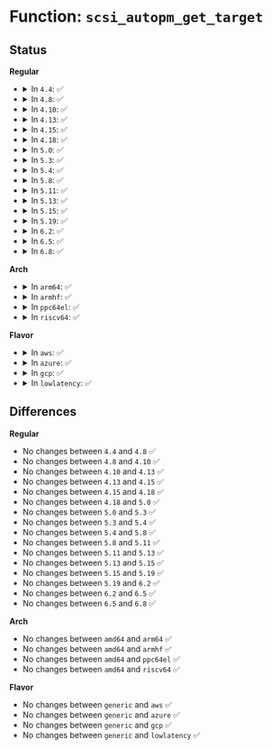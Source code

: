 # Function: <code>scsi_autopm_get_target</code>

## Status
<b>Regular</b>
<ul>
<li>
<details>
<summary>In <code>4.4</code>: ✅</summary>

```c
void scsi_autopm_get_target(struct scsi_target *starget);
```

**Collision:** Unique Global

**Inline:** No

**Transformation:** False

**Instances:**

```
In drivers/scsi/scsi_pm.c (ffffffff815b9300)
Location: drivers/scsi/scsi_pm.c:306
Inline: False
Direct callers:
  - drivers/scsi/scsi_scan.c:__scsi_add_device
  - drivers/scsi/scsi_scan.c:__scsi_scan_target
  - drivers/scsi/scsi_sysfs.c:scsi_sysfs_add_sdev
```
**Symbols:**

```
ffffffff815b9300-ffffffff815b9319: scsi_autopm_get_target (STB_GLOBAL)
```
</details>
</li>
<li>
<details>
<summary>In <code>4.8</code>: ✅</summary>

```c
void scsi_autopm_get_target(struct scsi_target *starget);
```

**Collision:** Unique Global

**Inline:** No

**Transformation:** False

**Instances:**

```
In drivers/scsi/scsi_pm.c (ffffffff81611c10)
Location: drivers/scsi/scsi_pm.c:316
Inline: False
Direct callers:
  - drivers/scsi/scsi_scan.c:__scsi_scan_target
  - drivers/scsi/scsi_scan.c:__scsi_add_device
  - drivers/scsi/scsi_sysfs.c:scsi_sysfs_add_sdev
```
**Symbols:**

```
ffffffff81611c10-ffffffff81611c29: scsi_autopm_get_target (STB_GLOBAL)
```
</details>
</li>
<li>
<details>
<summary>In <code>4.10</code>: ✅</summary>

```c
void scsi_autopm_get_target(struct scsi_target *starget);
```

**Collision:** Unique Global

**Inline:** No

**Transformation:** False

**Instances:**

```
In drivers/scsi/scsi_pm.c (ffffffff816414a0)
Location: drivers/scsi/scsi_pm.c:316
Inline: False
Direct callers:
  - drivers/scsi/scsi_scan.c:__scsi_scan_target
  - drivers/scsi/scsi_scan.c:__scsi_add_device
  - drivers/scsi/scsi_sysfs.c:scsi_sysfs_add_sdev
```
**Symbols:**

```
ffffffff816414a0-ffffffff816414b9: scsi_autopm_get_target (STB_GLOBAL)
```
</details>
</li>
<li>
<details>
<summary>In <code>4.13</code>: ✅</summary>

```c
void scsi_autopm_get_target(struct scsi_target *starget);
```

**Collision:** Unique Global

**Inline:** No

**Transformation:** False

**Instances:**

```
In drivers/scsi/scsi_pm.c (ffffffff81655d70)
Location: drivers/scsi/scsi_pm.c:316
Inline: False
Direct callers:
  - drivers/scsi/scsi_scan.c:__scsi_scan_target
  - drivers/scsi/scsi_scan.c:__scsi_add_device
  - drivers/scsi/scsi_sysfs.c:scsi_sysfs_add_sdev
```
**Symbols:**

```
ffffffff81655d70-ffffffff81655d89: scsi_autopm_get_target (STB_GLOBAL)
```
</details>
</li>
<li>
<details>
<summary>In <code>4.15</code>: ✅</summary>

```c
void scsi_autopm_get_target(struct scsi_target *starget);
```

**Collision:** Unique Global

**Inline:** No

**Transformation:** False

**Instances:**

```
In drivers/scsi/scsi_pm.c (ffffffff816bf320)
Location: drivers/scsi/scsi_pm.c:316
Inline: False
Direct callers:
  - drivers/scsi/scsi_scan.c:__scsi_scan_target
  - drivers/scsi/scsi_scan.c:__scsi_add_device
  - drivers/scsi/scsi_sysfs.c:scsi_sysfs_add_sdev
```
**Symbols:**

```
ffffffff816bf320-ffffffff816bf339: scsi_autopm_get_target (STB_GLOBAL)
```
</details>
</li>
<li>
<details>
<summary>In <code>4.18</code>: ✅</summary>

```c
void scsi_autopm_get_target(struct scsi_target *starget);
```

**Collision:** Unique Global

**Inline:** No

**Transformation:** False

**Instances:**

```
In drivers/scsi/scsi_pm.c (ffffffff816fb940)
Location: drivers/scsi/scsi_pm.c:316
Inline: False
Direct callers:
  - drivers/scsi/scsi_scan.c:__scsi_scan_target
  - drivers/scsi/scsi_scan.c:__scsi_add_device
  - drivers/scsi/scsi_sysfs.c:scsi_sysfs_add_sdev
```
**Symbols:**

```
ffffffff816fb940-ffffffff816fb959: scsi_autopm_get_target (STB_GLOBAL)
```
</details>
</li>
<li>
<details>
<summary>In <code>5.0</code>: ✅</summary>

```c
void scsi_autopm_get_target(struct scsi_target *starget);
```

**Collision:** Unique Global

**Inline:** No

**Transformation:** False

**Instances:**

```
In drivers/scsi/scsi_pm.c (ffffffff8171e320)
Location: drivers/scsi/scsi_pm.c:321
Inline: False
Direct callers:
  - drivers/scsi/scsi_scan.c:__scsi_scan_target
  - drivers/scsi/scsi_scan.c:__scsi_add_device
  - drivers/scsi/scsi_sysfs.c:scsi_sysfs_add_sdev
```
**Symbols:**

```
ffffffff8171e320-ffffffff8171e339: scsi_autopm_get_target (STB_GLOBAL)
```
</details>
</li>
<li>
<details>
<summary>In <code>5.3</code>: ✅</summary>

```c
void scsi_autopm_get_target(struct scsi_target *starget);
```

**Collision:** Unique Global

**Inline:** No

**Transformation:** False

**Instances:**

```
In drivers/scsi/scsi_pm.c (ffffffff81759a10)
Location: drivers/scsi/scsi_pm.c:318
Inline: False
Direct callers:
  - drivers/scsi/scsi_scan.c:__scsi_scan_target
  - drivers/scsi/scsi_scan.c:__scsi_add_device
  - drivers/scsi/scsi_sysfs.c:scsi_sysfs_add_sdev
```
**Symbols:**

```
ffffffff81759a10-ffffffff81759a29: scsi_autopm_get_target (STB_GLOBAL)
```
</details>
</li>
<li>
<details>
<summary>In <code>5.4</code>: ✅</summary>

```c
void scsi_autopm_get_target(struct scsi_target *starget);
```

**Collision:** Unique Global

**Inline:** No

**Transformation:** False

**Instances:**

```
In drivers/scsi/scsi_pm.c (ffffffff8177d920)
Location: drivers/scsi/scsi_pm.c:317
Inline: False
Direct callers:
  - drivers/scsi/scsi_scan.c:__scsi_scan_target
  - drivers/scsi/scsi_scan.c:__scsi_add_device
  - drivers/scsi/scsi_sysfs.c:scsi_sysfs_add_sdev
```
**Symbols:**

```
ffffffff8177d920-ffffffff8177d939: scsi_autopm_get_target (STB_GLOBAL)
```
</details>
</li>
<li>
<details>
<summary>In <code>5.8</code>: ✅</summary>

```c
void scsi_autopm_get_target(struct scsi_target *starget);
```

**Collision:** Unique Global

**Inline:** No

**Transformation:** False

**Instances:**

```
In drivers/scsi/scsi_pm.c (ffffffff81840e90)
Location: drivers/scsi/scsi_pm.c:323
Inline: False
Direct callers:
  - drivers/scsi/scsi_scan.c:__scsi_scan_target
  - drivers/scsi/scsi_scan.c:__scsi_add_device
  - drivers/scsi/scsi_sysfs.c:scsi_sysfs_add_sdev
```
**Symbols:**

```
ffffffff81840e90-ffffffff81840ea9: scsi_autopm_get_target (STB_GLOBAL)
```
</details>
</li>
<li>
<details>
<summary>In <code>5.11</code>: ✅</summary>

```c
void scsi_autopm_get_target(struct scsi_target *starget);
```

**Collision:** Unique Global

**Inline:** No

**Transformation:** False

**Instances:**

```
In drivers/scsi/scsi_pm.c (ffffffff818513b0)
Location: drivers/scsi/scsi_pm.c:317
Inline: False
Direct callers:
  - drivers/scsi/scsi_scan.c:__scsi_scan_target
  - drivers/scsi/scsi_scan.c:__scsi_add_device
  - drivers/scsi/scsi_sysfs.c:scsi_sysfs_add_sdev
```
**Symbols:**

```
ffffffff818513b0-ffffffff818513c9: scsi_autopm_get_target (STB_GLOBAL)
```
</details>
</li>
<li>
<details>
<summary>In <code>5.13</code>: ✅</summary>

```c
void scsi_autopm_get_target(struct scsi_target *starget);
```

**Collision:** Unique Global

**Inline:** No

**Transformation:** False

**Instances:**

```
In drivers/scsi/scsi_pm.c (ffffffff81834440)
Location: drivers/scsi/scsi_pm.c:317
Inline: False
Direct callers:
  - drivers/scsi/scsi_scan.c:__scsi_scan_target
  - drivers/scsi/scsi_scan.c:__scsi_add_device
  - drivers/scsi/scsi_sysfs.c:scsi_sysfs_add_sdev
```
**Symbols:**

```
ffffffff81834440-ffffffff81834459: scsi_autopm_get_target (STB_GLOBAL)
```
</details>
</li>
<li>
<details>
<summary>In <code>5.15</code>: ✅</summary>

```c
void scsi_autopm_get_target(struct scsi_target *starget);
```

**Collision:** Unique Global

**Inline:** No

**Transformation:** False

**Instances:**

```
In drivers/scsi/scsi_pm.c (ffffffff818c0440)
Location: drivers/scsi/scsi_pm.c:317
Inline: False
Direct callers:
  - drivers/scsi/scsi_scan.c:__scsi_scan_target
  - drivers/scsi/scsi_scan.c:__scsi_add_device
  - drivers/scsi/scsi_sysfs.c:scsi_sysfs_add_sdev
```
**Symbols:**

```
ffffffff818c0440-ffffffff818c0459: scsi_autopm_get_target (STB_GLOBAL)
```
</details>
</li>
<li>
<details>
<summary>In <code>5.19</code>: ✅</summary>

```c
void scsi_autopm_get_target(struct scsi_target *starget);
```

**Collision:** Unique Global

**Inline:** No

**Transformation:** False

**Instances:**

```
In drivers/scsi/scsi_pm.c (ffffffff81a0ca70)
Location: drivers/scsi/scsi_pm.c:235
Inline: False
Direct callers:
  - drivers/scsi/scsi_scan.c:__scsi_scan_target
  - drivers/scsi/scsi_scan.c:__scsi_add_device
  - drivers/scsi/scsi_sysfs.c:scsi_sysfs_add_sdev
```
**Symbols:**

```
ffffffff81a0ca70-ffffffff81a0ca93: scsi_autopm_get_target (STB_GLOBAL)
```
</details>
</li>
<li>
<details>
<summary>In <code>6.2</code>: ✅</summary>

```c
void scsi_autopm_get_target(struct scsi_target *starget);
```

**Collision:** Unique Global

**Inline:** No

**Transformation:** False

**Instances:**

```
In drivers/scsi/scsi_pm.c (ffffffff81b8c7d0)
Location: drivers/scsi/scsi_pm.c:235
Inline: False
Direct callers:
  - drivers/scsi/scsi_scan.c:__scsi_scan_target
  - drivers/scsi/scsi_scan.c:__scsi_add_device
  - drivers/scsi/scsi_sysfs.c:scsi_sysfs_add_sdev
```
**Symbols:**

```
ffffffff81b8c7d0-ffffffff81b8c7f3: scsi_autopm_get_target (STB_GLOBAL)
```
</details>
</li>
<li>
<details>
<summary>In <code>6.5</code>: ✅</summary>

```c
void scsi_autopm_get_target(struct scsi_target *starget);
```

**Collision:** Unique Global

**Inline:** No

**Transformation:** False

**Instances:**

```
In drivers/scsi/scsi_pm.c (ffffffff81be07e0)
Location: drivers/scsi/scsi_pm.c:235
Inline: False
Direct callers:
  - drivers/scsi/scsi_scan.c:__scsi_scan_target
  - drivers/scsi/scsi_scan.c:__scsi_add_device
  - drivers/scsi/scsi_sysfs.c:scsi_sysfs_add_sdev
```
**Symbols:**

```
ffffffff81be07e0-ffffffff81be0803: scsi_autopm_get_target (STB_GLOBAL)
```
</details>
</li>
<li>
<details>
<summary>In <code>6.8</code>: ✅</summary>

```c
void scsi_autopm_get_target(struct scsi_target *starget);
```

**Collision:** Unique Global

**Inline:** No

**Transformation:** False

**Instances:**

```
In drivers/scsi/scsi_pm.c (ffffffff81c35810)
Location: drivers/scsi/scsi_pm.c:235
Inline: False
Direct callers:
  - drivers/scsi/scsi_scan.c:__scsi_scan_target
  - drivers/scsi/scsi_scan.c:__scsi_add_device
  - drivers/scsi/scsi_sysfs.c:scsi_sysfs_add_sdev
```
**Symbols:**

```
ffffffff81c35810-ffffffff81c35833: scsi_autopm_get_target (STB_GLOBAL)
```
</details>
</li>
</ul>
<b>Arch</b>
<ul>
<li>
<details>
<summary>In <code>arm64</code>: ✅</summary>

```c
void scsi_autopm_get_target(struct scsi_target *starget);
```

**Collision:** Unique Global

**Inline:** No

**Transformation:** False

**Instances:**

```
In drivers/scsi/scsi_pm.c (ffff800010983c20)
Location: drivers/scsi/scsi_pm.c:317
Inline: False
Direct callers:
  - drivers/scsi/scsi_scan.c:__scsi_scan_target
  - drivers/scsi/scsi_scan.c:__scsi_add_device
  - drivers/scsi/scsi_sysfs.c:scsi_sysfs_add_sdev
```
**Symbols:**

```
ffff800010983c20-ffff800010983c50: scsi_autopm_get_target (STB_GLOBAL)
```
</details>
</li>
<li>
<details>
<summary>In <code>armhf</code>: ✅</summary>

```c
void scsi_autopm_get_target(struct scsi_target *starget);
```

**Collision:** Unique Global

**Inline:** No

**Transformation:** False

**Instances:**

```
In drivers/scsi/scsi_pm.c (c0a563d0)
Location: drivers/scsi/scsi_pm.c:317
Inline: False
Direct callers:
  - drivers/scsi/scsi_scan.c:__scsi_scan_target
  - drivers/scsi/scsi_scan.c:__scsi_add_device
  - drivers/scsi/scsi_sysfs.c:scsi_sysfs_add_sdev
```
**Symbols:**

```
c0a563d0-c0a563f4: scsi_autopm_get_target (STB_GLOBAL)
```
</details>
</li>
<li>
<details>
<summary>In <code>ppc64el</code>: ✅</summary>

```c
void scsi_autopm_get_target(struct scsi_target *starget);
```

**Collision:** Unique Global

**Inline:** No

**Transformation:** False

**Instances:**

```
In drivers/scsi/scsi_pm.c (c000000000a40800)
Location: drivers/scsi/scsi_pm.c:317
Inline: False
Direct callers:
  - drivers/scsi/scsi_scan.c:__scsi_scan_target
  - drivers/scsi/scsi_scan.c:__scsi_add_device
  - drivers/scsi/scsi_sysfs.c:scsi_sysfs_add_sdev
```
**Symbols:**

```
c000000000a40800-c000000000a4083c: scsi_autopm_get_target (STB_GLOBAL)
```
</details>
</li>
<li>
<details>
<summary>In <code>riscv64</code>: ✅</summary>

```c
void scsi_autopm_get_target(struct scsi_target *starget);
```

**Collision:** Unique Global

**Inline:** No

**Transformation:** False

**Instances:**

```
In drivers/scsi/scsi_pm.c (ffffffe0005e8bd8)
Location: drivers/scsi/scsi_pm.c:317
Inline: False
Direct callers:
  - drivers/scsi/scsi_scan.c:__scsi_scan_target
  - drivers/scsi/scsi_scan.c:__scsi_add_device
  - drivers/scsi/scsi_sysfs.c:scsi_sysfs_add_sdev
```
**Symbols:**

```
ffffffe0005e8bd8-ffffffe0005e8c06: scsi_autopm_get_target (STB_GLOBAL)
```
</details>
</li>
</ul>
<b>Flavor</b>
<ul>
<li>
<details>
<summary>In <code>aws</code>: ✅</summary>

```c
void scsi_autopm_get_target(struct scsi_target *starget);
```

**Collision:** Unique Global

**Inline:** No

**Transformation:** False

**Instances:**

```
In drivers/scsi/scsi_pm.c (ffffffff81732010)
Location: drivers/scsi/scsi_pm.c:317
Inline: False
Direct callers:
  - drivers/scsi/scsi_scan.c:__scsi_scan_target
  - drivers/scsi/scsi_scan.c:__scsi_add_device
  - drivers/scsi/scsi_sysfs.c:scsi_sysfs_add_sdev
```
**Symbols:**

```
ffffffff81732010-ffffffff81732029: scsi_autopm_get_target (STB_GLOBAL)
```
</details>
</li>
<li>
<details>
<summary>In <code>azure</code>: ✅</summary>

```c
void scsi_autopm_get_target(struct scsi_target *starget);
```

**Collision:** Unique Global

**Inline:** No

**Transformation:** False

**Instances:**

```
In drivers/scsi/scsi_pm.c (ffffffff8170b430)
Location: drivers/scsi/scsi_pm.c:317
Inline: False
Direct callers:
  - drivers/scsi/scsi_scan.c:__scsi_scan_target
  - drivers/scsi/scsi_scan.c:__scsi_add_device
  - drivers/scsi/scsi_sysfs.c:scsi_sysfs_add_sdev
```
**Symbols:**

```
ffffffff8170b430-ffffffff8170b449: scsi_autopm_get_target (STB_GLOBAL)
```
</details>
</li>
<li>
<details>
<summary>In <code>gcp</code>: ✅</summary>

```c
void scsi_autopm_get_target(struct scsi_target *starget);
```

**Collision:** Unique Global

**Inline:** No

**Transformation:** False

**Instances:**

```
In drivers/scsi/scsi_pm.c (ffffffff81770de0)
Location: drivers/scsi/scsi_pm.c:317
Inline: False
Direct callers:
  - drivers/scsi/scsi_scan.c:__scsi_scan_target
  - drivers/scsi/scsi_scan.c:__scsi_add_device
  - drivers/scsi/scsi_sysfs.c:scsi_sysfs_add_sdev
```
**Symbols:**

```
ffffffff81770de0-ffffffff81770df9: scsi_autopm_get_target (STB_GLOBAL)
```
</details>
</li>
<li>
<details>
<summary>In <code>lowlatency</code>: ✅</summary>

```c
void scsi_autopm_get_target(struct scsi_target *starget);
```

**Collision:** Unique Global

**Inline:** No

**Transformation:** False

**Instances:**

```
In drivers/scsi/scsi_pm.c (ffffffff8178c580)
Location: drivers/scsi/scsi_pm.c:317
Inline: False
Direct callers:
  - drivers/scsi/scsi_scan.c:__scsi_scan_target
  - drivers/scsi/scsi_scan.c:__scsi_add_device
  - drivers/scsi/scsi_sysfs.c:scsi_sysfs_add_sdev
```
**Symbols:**

```
ffffffff8178c580-ffffffff8178c599: scsi_autopm_get_target (STB_GLOBAL)
```
</details>
</li>
</ul>

## Differences
<b>Regular</b>
<ul>
<li>
No changes between <code>4.4</code> and <code>4.8</code> ✅
</li>
<li>
No changes between <code>4.8</code> and <code>4.10</code> ✅
</li>
<li>
No changes between <code>4.10</code> and <code>4.13</code> ✅
</li>
<li>
No changes between <code>4.13</code> and <code>4.15</code> ✅
</li>
<li>
No changes between <code>4.15</code> and <code>4.18</code> ✅
</li>
<li>
No changes between <code>4.18</code> and <code>5.0</code> ✅
</li>
<li>
No changes between <code>5.0</code> and <code>5.3</code> ✅
</li>
<li>
No changes between <code>5.3</code> and <code>5.4</code> ✅
</li>
<li>
No changes between <code>5.4</code> and <code>5.8</code> ✅
</li>
<li>
No changes between <code>5.8</code> and <code>5.11</code> ✅
</li>
<li>
No changes between <code>5.11</code> and <code>5.13</code> ✅
</li>
<li>
No changes between <code>5.13</code> and <code>5.15</code> ✅
</li>
<li>
No changes between <code>5.15</code> and <code>5.19</code> ✅
</li>
<li>
No changes between <code>5.19</code> and <code>6.2</code> ✅
</li>
<li>
No changes between <code>6.2</code> and <code>6.5</code> ✅
</li>
<li>
No changes between <code>6.5</code> and <code>6.8</code> ✅
</li>
</ul>
<b>Arch</b>
<ul>
<li>
No changes between <code>amd64</code> and <code>arm64</code> ✅
</li>
<li>
No changes between <code>amd64</code> and <code>armhf</code> ✅
</li>
<li>
No changes between <code>amd64</code> and <code>ppc64el</code> ✅
</li>
<li>
No changes between <code>amd64</code> and <code>riscv64</code> ✅
</li>
</ul>
<b>Flavor</b>
<ul>
<li>
No changes between <code>generic</code> and <code>aws</code> ✅
</li>
<li>
No changes between <code>generic</code> and <code>azure</code> ✅
</li>
<li>
No changes between <code>generic</code> and <code>gcp</code> ✅
</li>
<li>
No changes between <code>generic</code> and <code>lowlatency</code> ✅
</li>
</ul>
